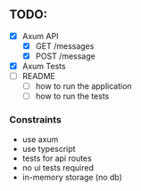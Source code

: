 ## TODO:

- [x] Axum API
  - [x] GET /messages
  - [x] POST /message
- [x] Axum Tests
- [ ] README
  - [ ] how to run the application
  - [ ] how to run the tests

### Constraints

- use axum
- use typescript
- tests for api routes
- no ui tests required
- in-memory storage (no db)
